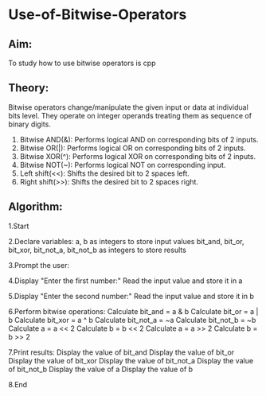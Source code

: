 # Use-of-Bitwise-Operators

## Aim:
To study how to use bitwise operators is cpp

## Theory:
Bitwise operators change/manipulate the given input or data at individual bits level. They operate on integer operands treating them as sequence of binary digits.

1. Bitwise AND(&): Performs logical AND on corresponding bits of 2 inputs.
2. Bitwise OR(|): Performs logical OR on corresponding bits of 2 inputs.
3. Bitwise XOR(^): Performs logical XOR on corresponding bits of 2 inputs.
4. Bitwise NOT(~): Performs logical NOT on corresponding input.
5. Left shift(<<): Shifts the desired bit to 2 spaces left.
6. Right shift(>>): Shifts the desired bit to 2 spaces right.

## Algorithm:
1.Start

2.Declare variables:
a, b as integers to store input values
bit_and, bit_or, bit_xor, bit_not_a, bit_not_b as integers to store results

3.Prompt the user:

4.Display "Enter the first number:"
Read the input value and store it in a

5.Display "Enter the second number:"
Read the input value and store it in b

6.Perform bitwise operations:
Calculate bit_and = a & b
Calculate bit_or = a | b
Calculate bit_xor = a ^ b
Calculate bit_not_a = ~a
Calculate bit_not_b = ~b
Calculate a = a << 2
Calculate b = b << 2
Calculate a = a >> 2
Calculate b = b >> 2

7.Print results:
Display the value of bit_and
Display the value of bit_or
Display the value of bit_xor
Display the value of bit_not_a
Display the value of bit_not_b
Display the value of a
Display the value of b

8.End
